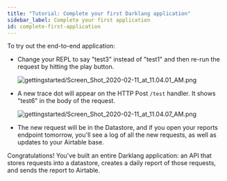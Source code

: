 ```yaml
---
title: "Tutorial: Complete your first Darklang application"
sidebar_label: Complete your first application
id: complete-first-application
---
```


To try out the end-to-end application:

- Change your REPL to say "test3" instead of "test1" and then re-run the request
  by hitting the play button.

  ![gettingstarted/Screen_Shot_2020-02-11_at_11.04.01_AM.png](/img/gettingstarted/Screen_Shot_2020-02-11_at_11.04.01_AM.png)

- A new trace dot will appear on the HTTP Post `/test` handler. It shows "test6"
  in the body of the request.

  ![gettingstarted/Screen_Shot_2020-02-11_at_11.04.07_AM.png](/img/gettingstarted/Screen_Shot_2020-02-11_at_11.04.07_AM.png)

- The new request will be in the Datastore, and if you open your reports
  endpoint tomorrow, you'll see a log of all the new requests, as well as
  updates to your Airtable base.

Congratulations! You've built an entire Darklang application: an API that stores
requests into a datastore, creates a daily report of those requests, and sends
the report to Airtable.
